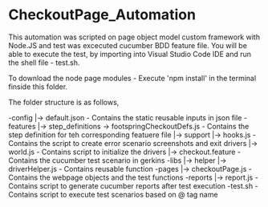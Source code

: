# CheckoutPage_Automation

This automation was scripted on page object model custom framework with Node.JS and test was excecuted cucumber BDD feature file. You will be able to execute the test, by importing into Visual Studio Code IDE and run the shell file - test.sh.

To download the node page modules - Execute 'npm install' in the terminal finside this folder.

The folder structure is as follows,

-config
    |-> default.json - Contains the static reusable inputs in json file
-features
    |-> step_definitions
           -> footspringCheckoutDefs.js - Contains the step definition for teh corresponding featuere file
    |-> support
           |-> hooks.js - Contains the script to create error scenario screenshots and exit drivers
           |-> world.js - Contains script to initialize the drivers
    |-> checkout.feature - Contains the cucumber test scenario in gerkins
-libs
    |-> helper
           |-> driverHelper.js - Contains reusable function
-pages
    |-> checkoutPage.js - Contains the webpage objects and the test functions
-reports
    |-> report.js - Contains script to generate cucumber reports after test execution
-test.sh - Contains script to execute test scenarios based on @ tag name
